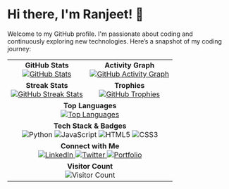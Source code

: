 # Hi there, I'm Ranjeet! 👋

Welcome to my GitHub profile. I'm passionate about coding and continuously exploring new technologies. Here’s a snapshot of my coding journey:

<table>
  <tr>
    <td align="center">
      <b>GitHub Stats</b><br>
      <a href="https://github.com/ranjeetds">
        <img src="https://github-readme-stats.vercel.app/api?username=ranjeetds&show_icons=true&theme=tokyonight" alt="GitHub Stats" />
      </a>
    </td>
    <td align="center">
      <b>Activity Graph</b><br>
      <a href="https://github.com/ranjeetds">
        <img src="https://github-readme-activity-graph.vercel.app/graph?username=ranjeetds&theme=github" alt="GitHub Activity Graph" />
      </a>
    </td>
  </tr>
  <tr>
    <td align="center">
      <b>Streak Stats</b><br>
      <a href="https://github.com/ranjeetds">
        <img src="https://github-readme-streak-stats.herokuapp.com/?user=ranjeetds&theme=tokyonight" alt="GitHub Streak Stats" />
      </a>
    </td>
    <td align="center">
      <b>Trophies</b><br>
      <a href="https://github.com/ranjeetds">
        <img src="https://github-profile-trophy.vercel.app/?username=ranjeetds&theme=radical" alt="GitHub Trophies" />
      </a>
    </td>
  </tr>
  <tr>
    <td align="center" colspan="2">
      <b>Top Languages</b><br>
      <a href="https://github.com/ranjeetds">
        <img src="https://github-readme-stats.vercel.app/api/top-langs/?username=ranjeetds&layout=compact&theme=tokyonight" alt="Top Languages" />
      </a>
    </td>
  </tr>
  <tr>
    <td align="center" colspan="2">
      <b>Tech Stack & Badges</b><br>
      <img src="https://img.shields.io/badge/Python-3776AB?style=flat-square&logo=python&logoColor=white" alt="Python"/>
      <img src="https://img.shields.io/badge/JavaScript-F7DF1E?style=flat-square&logo=javascript&logoColor=black" alt="JavaScript"/>
      <img src="https://img.shields.io/badge/HTML5-E34F26?style=flat-square&logo=html5&logoColor=white" alt="HTML5"/>
      <img src="https://img.shields.io/badge/CSS3-1572B6?style=flat-square&logo=css3&logoColor=white" alt="CSS3"/>
      <!-- Add more badges as needed -->
    </td>
  </tr>
  <tr>
    <td align="center" colspan="2">
      <b>Connect with Me</b><br>
      <a href="https://www.linkedin.com/in/your-linkedin/">
        <img src="https://img.shields.io/badge/LinkedIn-0A66C2?style=flat-square&logo=linkedin&logoColor=white" alt="LinkedIn"/>
      </a>
      <a href="https://twitter.com/your-twitter">
        <img src="https://img.shields.io/badge/Twitter-1DA1F2?style=flat-square&logo=twitter&logoColor=white" alt="Twitter"/>
      </a>
      <a href="https://yourportfolio.com">
        <img src="https://img.shields.io/badge/Portfolio-000000?style=flat-square&logo=about.me&logoColor=white" alt="Portfolio"/>
      </a>
    </td>
  </tr>
  <tr>
    <td align="center" colspan="2">
      <b>Visitor Count</b><br>
      <img src="https://profile-counter.glitch.me/ranjeetds/count.svg" alt="Visitor Count" />
    </td>
  </tr>
</table>
